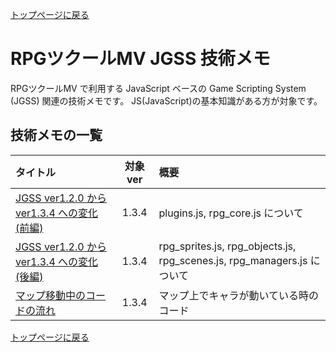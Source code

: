 [トップページに戻る](../README.ja.md)

# RPGツクールMV JGSS 技術メモ

RPGツクールMV で利用する JavaScript ベースの Game Scripting System (JGSS) 関連の技術メモです。 JS(JavaScript)の基本知識がある方が対象です。

## 技術メモの一覧

| タイトル | 対象ver | 概要 |
|:-----------|:--:|:-------------|
| [JGSS ver1.2.0 から ver1.3.4 への変化 (前編)](201401-jgss134.md) | 1.3.4 | plugins.js, rpg_core.js について |
| [JGSS ver1.2.0 から ver1.3.4 への変化 (後編)](201401-jgss134_2.md) | 1.3.4 |  rpg_sprites.js, rpg_objects.js, rpg_scenes.js, rpg_managers.js について |
| [マップ移動中のコードの流れ](201701-scenes.md) | 1.3.4 | マップ上でキャラが動いている時のコード |

[トップページに戻る](../README.ja.md)
